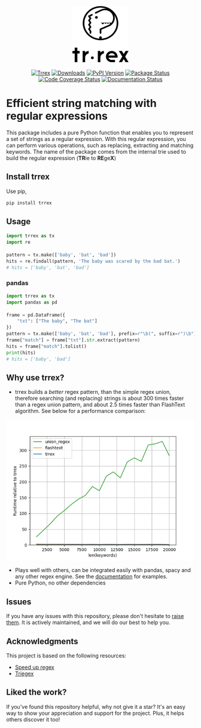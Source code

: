 <div  align="center">
    <a href="https://github.com/mesejo/trex"><img src="https://raw.githubusercontent.com/mesejo/trex/images/trrex_logo.png" width="150" height="150" alt="trrex logo"/></a>
</div>
&nbsp;
<div align="center">
    <a href="https://github.com/mesejo/trex"><img src="https://img.shields.io/github/actions/workflow/status/mesejo/trex/ci-test.yaml" alt="Trrex"></a>
    <a href="https://pepy.tech/project/trrex"><img src="https://pepy.tech/badge/trrex" alt="Downloads"></a>
    <a href="https://pypi.org/project/trrex"><img src="https://img.shields.io/pypi/v/trrex.svg" alt="PyPI Version"></a>
    <a href="https://pypi.org/project/trrex"><img src="https://img.shields.io/pypi/status/trrex.svg" alt="Package Status"></a>
    <a href="https://codecov.io/gh/mesejo/trex"><img src="https://codecov.io/gh/mesejo/trex/branch/master/graph/badge.svg" alt="Code Coverage Status"></a>
     <a href="https://trrex.readthedocs.io"><img src="https://readthedocs.org/projects/trrex/badge/?version=latest" alt="Documentation Status"></a>
</div>

# Efficient string matching with regular expressions

This package includes a pure Python function that enables you to represent a set of strings as a regular expression.
With this regular expression, you can perform various operations, such as replacing, extracting and matching keywords.
The name of the package comes from the internal trie used to build the regular expression (**TR**ie to **RE**ge**X**)

## Install trrex

Use pip,

```bash
pip install trrex
```

## Usage

```python
import trrex as tx
import re

pattern = tx.make(['baby', 'bat', 'bad'])
hits = re.findall(pattern, 'The baby was scared by the bad bat.')
# hits = ['baby', 'bat', 'bad']
```

### pandas

```python
import trrex as tx
import pandas as pd

frame = pd.DataFrame({
    "txt": ["The baby", "The bat"]
})
pattern = tx.make(['baby', 'bat', 'bad'], prefix=r"\b(", suffix=r")\b") # need to specify capturing groups
frame["match"] = frame["txt"].str.extract(pattern)
hits = frame["match"].tolist()
print(hits)
# hits = ['baby', 'bad']
```

## Why use trrex?

- trrex builds a *better* regex pattern, than the simple regex union, therefore searching (and replacing) strings is
about 300 times faster than a regex union pattern, and about 2.5 times faster than FlashText algorithm. See below for a performance
comparison:

![Performance comparison](https://github.com/mesejo/trex/blob/images/find_comparison.png?raw=true)

- Plays well with others, can be integrated easily with pandas, spacy and any other regex engine. See the [documentation](https://trrex.readthedocs.io/en/latest/integration.html)
for examples.
- Pure Python, no other dependencies




## Issues

If you have any issues with this repository, please don't hesitate to [raise them](https://github.com/mesejo/trex/issues/new).
It is actively maintained, and we will do our best to help you.

## Acknowledgments

This project is based on the following resources:

- [Speed up regex](https://stackoverflow.com/questions/42742810/speed-up-millions-of-regex-replacements-in-python-3)
- [Triegex](https://github.com/ZhukovAlexander/triegex)

## Liked the work?
If you've found this repository helpful, why not give it a star? It's an easy way to show your appreciation and support for the project.
Plus, it helps others discover it too!
